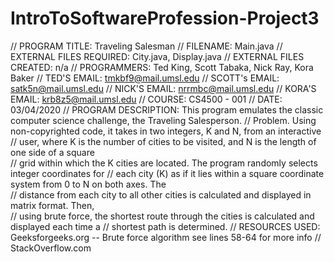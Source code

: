 # IntroToSoftwareProfession-Project3

// PROGRAM TITLE: Traveling Salesman
// FILENAME: Main.java
// EXTERNAL	FILES REQUIRED: City.java, Display.java
// EXTERNAL FILES CREATED:  n/a
// PROGRAMMERS: Ted King, Scott Tabaka, Nick Ray, Kora Baker
//				TED'S EMAIL: 	tmkbf9@mail.umsl.edu
//				SCOTT's EMAIL: 	satk5n@mail.umsl.edu
//				NICK'S EMAIL: 	nrrmbc@mail.umsl.edu
//				KORA'S EMAIL: 	krb8z5@mail.umsl.edu
//				COURSE: CS4500 - 001
//				DATE: 03/04/2020
// PROGRAM DESCRIPTION: This program emulates the classic computer science challenge, the Traveling Salesperson.
//				Problem. Using non-copyrighted code, it takes in two integers, K and N, from an interactive  
//				user, where K is the number of cities to be visited, and N is the length of one side of a square  
//				grid within which the K cities are located. The program randomly selects integer coordinates for 
//				each city (K) as if it lies within a square coordinate system from 0 to N on both axes. The  
//				distance from each city to all other cities is calculated and displayed in matrix format. Then,  
//				using brute force, the shortest route through the cities is calculated and displayed each time a 
//				shortest path is determined.
// RESOURCES USED:  Geeksforgeeks.org -- Brute force algorithm see lines 58-64 for more info
//                  StackOverflow.com
